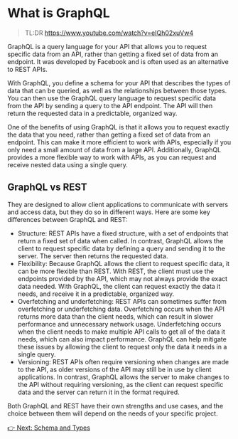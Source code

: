 # What is GraphQL

> TL:DR https://www.youtube.com/watch?v=eIQh02xuVw4

GraphQL is a query language for your API that allows you to request specific data from an API, rather than getting a fixed set of data from an endpoint. It was developed by Facebook and is often used as an alternative to REST APIs.

With GraphQL, you define a schema for your API that describes the types of data that can be queried, as well as the relationships between those types. You can then use the GraphQL query language to request specific data from the API by sending a query to the API endpoint. The API will then return the requested data in a predictable, organized way.

One of the benefits of using GraphQL is that it allows you to request exactly the data that you need, rather than getting a fixed set of data from an endpoint. This can make it more efficient to work with APIs, especially if you only need a small amount of data from a large API. Additionally, GraphQL provides a more flexible way to work with APIs, as you can request and receive nested data using a single query.

## GraphQL vs REST

They are designed to allow client applications to communicate with servers and access data, but they do so in different ways. Here are some key differences between GraphQL and REST:

- Structure: REST APIs have a fixed structure, with a set of endpoints that return a fixed set of data when called. In contrast, GraphQL allows the client to request specific data by defining a query and sending it to the server. The server then returns the requested data.
- Flexibility: Because GraphQL allows the client to request specific data, it can be more flexible than REST. With REST, the client must use the endpoints provided by the API, which may not always provide the exact data needed. With GraphQL, the client can request exactly the data it needs, and receive it in a predictable, organized way.
- Overfetching and underfetching: REST APIs can sometimes suffer from overfetching or underfetching data. Overfetching occurs when the API returns more data than the client needs, which can result in slower performance and unnecessary network usage. Underfetching occurs when the client needs to make multiple API calls to get all of the data it needs, which can also impact performance. GraphQL can help mitigate these issues by allowing the client to request only the data it needs in a single query.
- Versioning: REST APIs often require versioning when changes are made to the API, as older versions of the API may still be in use by client applications. In contrast, GraphQL allows the server to make changes to the API without requiring versioning, as the client can request specific data and the server can return it in the format required.

Both GraphQL and REST have their own strengths and use cases, and the choice between them will depend on the needs of your specific project.

[👉 Next: Schema and Types](./schema-and-types.md)
